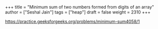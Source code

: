 +++
title = "Minimum sum of two numbers formed from digits of an array"
author = ["Seshal Jain"]
tags = ["heap"]
draft = false
weight = 2310
+++

<https://practice.geeksforgeeks.org/problems/minimum-sum4058/1>
